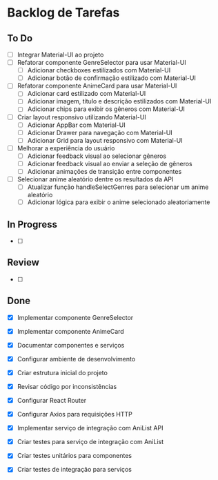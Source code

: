 # Backlog de Tarefas

## To Do

- [ ] Integrar Material-UI ao projeto
- [ ] Refatorar componente GenreSelector para usar Material-UI
  - [ ] Adicionar checkboxes estilizados com Material-UI
  - [ ] Adicionar botão de confirmação estilizado com Material-UI
- [ ] Refatorar componente AnimeCard para usar Material-UI
  - [ ] Adicionar card estilizado com Material-UI
  - [ ] Adicionar imagem, título e descrição estilizados com Material-UI
  - [ ] Adicionar chips para exibir os gêneros com Material-UI
- [ ] Criar layout responsivo utilizando Material-UI
  - [ ] Adicionar AppBar com Material-UI
  - [ ] Adicionar Drawer para navegação com Material-UI
  - [ ] Adicionar Grid para layout responsivo com Material-UI
- [ ] Melhorar a experiência do usuário
  - [ ] Adicionar feedback visual ao selecionar gêneros
  - [ ] Adicionar feedback visual ao enviar a seleção de gêneros
  - [ ] Adicionar animações de transição entre componentes
- [ ] Selecionar anime aleatório dentre os resultados da API
  - [ ] Atualizar função handleSelectGenres para selecionar um anime aleatório
  - [ ] Adicionar lógica para exibir o anime selecionado aleatoriamente

## In Progress

- [ ] 

## Review

- [ ] 

## Done

- [x] Implementar componente GenreSelector
- [x] Implementar componente AnimeCard
- [x] Documentar componentes e serviços
- [x] Configurar ambiente de desenvolvimento
- [x] Criar estrutura inicial do projeto
- [x] Revisar código por inconsistências
- [x] Configurar React Router
- [x] Configurar Axios para requisições HTTP
- [x] Implementar serviço de integração com AniList API
- [x] Criar testes para serviço de integração com AniList
- [x] Criar testes unitários para componentes
- [x] Criar testes de integração para serviços


